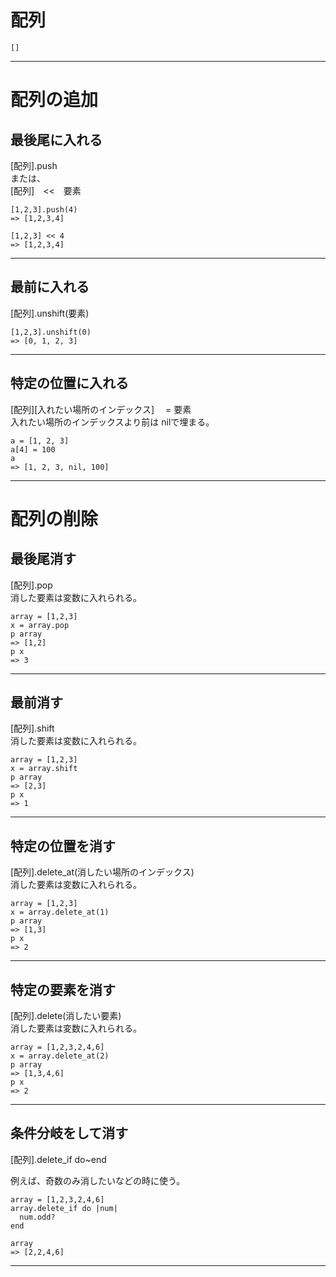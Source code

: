 # 配列
`[]`
***

# 配列の追加
## 最後尾に入れる    
[配列].push    
または、    
[配列]　<<　要素    
~~~
[1,2,3].push(4)
=> [1,2,3,4]

[1,2,3] << 4
=> [1,2,3,4]
~~~
***

## 最前に入れる    
[配列].unshift(要素)
~~~
[1,2,3].unshift(0)
=> [0, 1, 2, 3]
~~~
***

## 特定の位置に入れる
[配列][入れたい場所のインデックス]　 = 要素  
入れたい場所のインデックスより前は nilで埋まる。
~~~
a = [1, 2, 3]
a[4] = 100
a
=> [1, 2, 3, nil, 100]
~~~
***

# 配列の削除
## 最後尾消す    
[配列].pop  
消した要素は変数に入れられる。
~~~
array = [1,2,3]
x = array.pop
p array
=> [1,2]
p x
=> 3
~~~
***

## 最前消す    
[配列].shift  
消した要素は変数に入れられる。
~~~
array = [1,2,3]
x = array.shift
p array
=> [2,3]
p x
=> 1
~~~
***

## 特定の位置を消す
[配列].delete_at(消したい場所のインデックス)  
消した要素は変数に入れられる。
~~~
array = [1,2,3]
x = array.delete_at(1)
p array
=> [1,3]
p x
=> 2
~~~
***

## 特定の要素を消す
[配列].delete(消したい要素)  
消した要素は変数に入れられる。
~~~
array = [1,2,3,2,4,6]
x = array.delete_at(2)
p array
=> [1,3,4,6]
p x
=> 2
~~~
***

## 条件分岐をして消す
[配列].delete_if do~end
  
例えば、奇数のみ消したいなどの時に使う。
~~~
array = [1,2,3,2,4,6]
array.delete_if do |num|
  num.odd?
end

array
=> [2,2,4,6]
~~~
***
